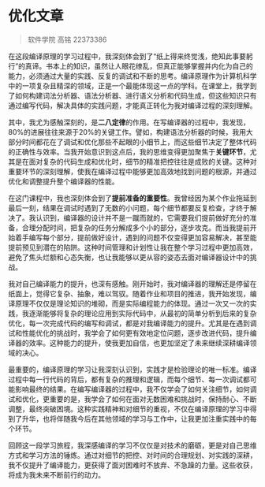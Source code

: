 # 优化文章

> 软件学院 高铭 22373386



在这段编译原理的学习过程中，我深刻体会到了“纸上得来终觉浅，绝知此事要躬行”的真谛。书本上的知识，虽然让人眼花缭乱，但真正能够掌握并内化为自己的能力，必须通过大量的实践、反复的调试和不断的思考。编译原理作为计算机科学中的一项复杂且精深的领域，正是一个最能体现这一点的学科。在课堂上，我学到了如何构建词法分析器、语法分析器、进行语义分析和代码生成，但这些知识只有通过编写代码，解决具体的实践问题，才能真正转化为我对编译过程的深刻理解。

其中，我尤为感触深刻的，是**二八定律**的作用。在写编译器的过程中，我发现，80%的进展往往来源于20%的关键工作。譬如，构建语法分析器的时候，我用大部分时间都花在了调试和优化那些不起眼的小细节上，而这些细节决定了整体代码的正确性与效率。当我开始意识到这点后，我的思维变得更加聚焦于**关键环节**，尤其是在面对复杂的代码生成和优化时，细节的精准把控往往是成败的关键。这种对重要环节的深刻理解，使我在编译过程中能够更加高效地找到问题的根源，并通过优化和调整提升整个编译器的性能。

在这门课程中，我也深刻体会到了**提前准备的重要性**。我曾经因为某个作业拖延到最后一刻，结果在调试时遇到了无数的小问题，每个细节都要反复检查，才终于解决了。我认识到，编译器的设计并不是一蹴而就的，它需要我们提前做好充分的准备，合理分配时间，把复杂的任务分解成多个小的部分，逐步攻克。而当我提前开始着手编写每个部分，提前做好设计，遇到的问题不仅变得更加容易解决，甚至能提前预见到潜在的陷阱。这种时间管理和计划性让我在整个学习过程中更加高效，避免了焦头烂额和心态失衡，也让我能够以更从容的姿态去面对编译器设计中的挑战。

我对自己编译能力的提升，也深有感触。刚开始时，我对编译器的理解还是停留在纸面上，觉得它复杂、抽象，难以驾驭。随着作业和项目的推进，我开始发现，编译原理不仅仅是理论知识的堆砌，而是实际编程能力的体现。通过一次又一次的实践，我逐渐能够将复杂的理论应用到实际代码中，从最初的简单分析到后来的复杂优化，每一次完成代码的编写和调试，都是对我编译能力的提升。尤其是在遇到调试和性能优化的挑战时，我学会了如何更有效地定位问题，逐步改进代码，提升编译器的效率。这种能力的提升，使我更加自信，也更加坚定了未来继续深耕编译领域的决心。

最重要的，编译原理的学习让我深刻认识到，实践才是检验理论的唯一标准。编译过程中每一行代码的背后，都有复杂的推理和逻辑，而每个细节、每一次调试都可能影响最终的结果。在编写编译器的过程中，我不仅学会了如何关注细节，如何调试和优化，更重要的是，我学会了如何在面对无数困难和挑战时，保持耐心、不断调整，最终突破困境。这种实践精神和对细节的重视，不仅在编译原理的学习中得到了升华，也将伴随我今后在其他领域的学习与工作中，让我更加注重实践中的每个环节。

回顾这一段学习旅程，我深感编译的学习不仅仅是对技术的磨砺，更是对自己思维方式和学习方法的锤炼。通过对细节的把控、对时间的合理规划、对实践的深耕，我不仅提升了编译能力，更获得了面对困难时不放弃、不急躁的力量。这些收获，将成为我未来不断前行的动力。